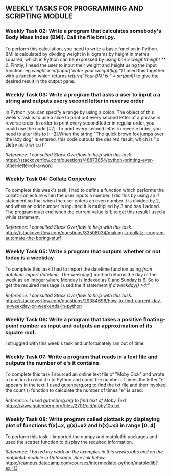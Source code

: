 ## WEEKLY TASKS FOR PROGRAMMING AND SCRIPTING MODULE

### Weekly Task 02: Write a program that calculates somebody's Body Mass Index (BMI). Call the file bmi.py.

To perform this calculation, you need to write a basic function in Python. BMI is calculated by dividing weight in kilograms 
by height in metres squared, which in Python can be expressed by using *bmi = weight/height ** 2*.  Firstly, I need the user
to input their weight and height using the input function:  eg *weight = int(input("enter your weight(kg):")*  I used this 
together with a function which returns *return("Your BMI is " + str(bmi))* to give the desired result in the output pane.

### Weekly Task 03: Write a program that asks a user to input a a string and outputs every second letter in reverse order

In Python, you can specify a range by using a colon. The object of this week's task is to use a slice to print out every
second letter of a phrase in reverse order. In order to print every second letter in regular order, you could use the code
[::2]. To print every second letter in reverse order, you need to alter this to [::-2].When the string "The quick brown fox
jumps over the lazy dog" is entered, this code outputs the desired result, which is ".o zletrv pu o wr cu h" 

*Reference: I consulted Stack Overflow to help with this task.*  
https://stackoverflow.com/questions/48873854/python-printing-ever-other-letter-of-a-word

### Weekly Task 04: Collatz Conjecture

To complete this week's task, I had to define a function which performs the collatz conjecture when the user inputs a number. I did
this by using an if statement so that when the user enters an even number it is divided by 2, and when an odd number is inputted it
is multiplied by 3 and has 1 added. The program must end when the current value is 1; to get this result I used a while statement.

*Reference: I consulted Stack Overflow to help with this task.*  
https://stackoverflow.com/questions/33508034/making-a-collatz-program-automate-the-boring-stuff

### Weekly Task 05: Write a program that outputs whether or not today is a weekday

To complete this task I had to import the datetime function using *from datetime import datetime.* The weekday() method returns the
day of the week as an integer where Monday is indexed as 0 and Sunday is 6. So to get the required message I used the if statement *if
d.weekday() >4:"* 

*Reference: I consulted Stack Overflow to help with this task.*  
https://stackoverflow.com/questions/29384696/how-to-find-current-day-is-weekday-or-weekends-in-python

### Weekly Task 06: Write a program that takes a positive floating-point number as input and outputs an approximation of its square root.

I struggled with this week's task and unfortunately ran out of time.

### Weekly Task 07: Write a program that reads in a text file and outputs the number of e's it contains.

To complete this task I sourced an online text file of "Moby Dick" and wrote a function to read it into Python and count the number of 
times the letter "e" appears in the text. I used gutenberg.org to find the txt file and then invoked the count () function to calculate 
the number of times "e" is used.

*Reference: I used gutenberg.org to find text of Moby Text* 
https://www.gutenberg.org/files/2701/old/moby10b.txt

### Weekly Task 08: Write program called plottask.py displaying plot of functions f(x)=x, g(x)=x2 and h(x)=x3 in range [0, 4]

To perform this task, I imported the numpy and matplotlib packages and used the scatter function to display the required 
information.  

*Reference: I based my work on the examples in this weeks labs and on the matplotlib module in Datacamp. See link below.*
https://campus.datacamp.com/courses/intermediate-python/matplotlib?ex=13

